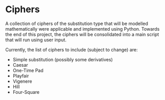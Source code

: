 # Ciphers

A collection of ciphers of the substitution type that will be modelled mathematically were applicable and implemented using Python. Towards the end of this project, the ciphers will be consolidated into a main script that will run using user input.

Currently, the list of ciphers to include (subject to change) are:

  * Simple substitution (possibly some derivatives)
  * Caesar 
  * One-Time Pad
  * Playfair
  * Vigenere
  * Hill
  * Four-Square
